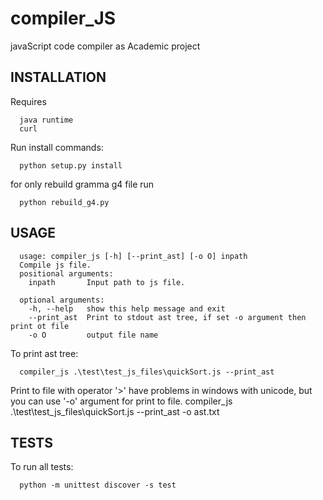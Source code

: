 # compiler_JS
javaScript code compiler as Academic project

INSTALLATION
------------
Requires

      java runtime
      curl

Run install commands:

      python setup.py install

for only rebuild gramma g4 file run

      python rebuild_g4.py

USAGE
------------
      usage: compiler_js [-h] [--print_ast] [-o O] inpath
      Compile js file.
      positional arguments:
        inpath       Input path to js file.

      optional arguments:
        -h, --help   show this help message and exit
        --print_ast  Print to stdout ast tree, if set -o argument then print ot file
        -o O         output file name

To print ast tree:

      compiler_js .\test\test_js_files\quickSort.js --print_ast

Print to file with operator '>' have problems in windows with unicode, but you can use '-o' argument for print to file.
      compiler_js .\test\test_js_files\quickSort.js --print_ast -o ast.txt


TESTS
------------
To run all tests:

      python -m unittest discover -s test
